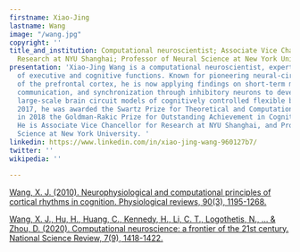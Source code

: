 ```yaml
---
firstname: Xiao-Jing
lastname: Wang
image: "/wang.jpg"
copyright: ''
title_and_institution: Computational neuroscientist; Associate Vice Chancellor for
  Research at NYU Shanghai; Professor of Neural Science at New York University
presentation: 'Xiao-Jing Wang is a computational neuroscientist, expert on the neurobiology
  of executive and cognitive functions. Known for pioneering neural-circuit models
  of the prefrontal cortex, he is now applying findings on short-term memory, decision-making,
  communication, and synchronization through inhibitory neurons to develop neurobiologically-realistic
  large-scale brain circuit models of cognitively controlled flexible behavior. In
  2017, he was awarded the Swartz Prize for Theoretical and Computational Neuroscience,
  in 2018 the Goldman-Rakic Prize for Outstanding Achievement in Cognitive Neuroscience.
  He is Associate Vice Chancellor for Research at NYU Shanghai, and Professor of Neural
  Science at New York University. '
linkedin: https://www.linkedin.com/in/xiao-jing-wang-960127b7/
twitter: ''
wikipedia: ''

---
```

[Wang, X. J. (2010). Neurophysiological and computational principles of cortical rhythms in cognition. Physiological reviews, 90(3), 1195-1268.](https://journals.physiology.org/doi/pdf/10.1152/physrev.00035.2008 "Wang, X. J. (2010). Neurophysiological and computational principles of cortical rhythms in cognition. Physiological reviews, 90(3), 1195-1268.")

[Wang, X. J., Hu, H., Huang, C., Kennedy, H., Li, C. T., Logothetis, N., ... & Zhou, D. (2020). Computational neuroscience: a frontier of the 21st century. National Science Review, 7(9), 1418-1422.](https://watermark.silverchair.com/nwaa129.pdf?token=AQECAHi208BE49Ooan9kkhW_Ercy7Dm3ZL_9Cf3qfKAc485ysgAAApgwggKUBgkqhkiG9w0BBwagggKFMIICgQIBADCCAnoGCSqGSIb3DQEHATAeBglghkgBZQMEAS4wEQQMdYFtDNU1h-DlxfP6AgEQgIICS-3a-V5hemu8SBjsmvzA77OvOyC17PiA7Wg6guk_2xDemum7XFtQcjnm0TUOn0vmAgpIQ1g0du5MGEYgVnp_w92N88hMvfoQRLYtjsU7c4ufgNChxFE2fh8PvblBDzXBwbaIy_Z2khVRsbMK-Uu5VTT7oudgj-HAULFOrp7XTucJKXvhec6od8wUodNdY-2sruHX5kALOLlTN6M7qoYuuO3LPkUc_DHSijxVNT6Jqy2rvy8dfDJ25RugtPyfa_KgTrhZgM05iHCfe3_U1aoBgzwLSDsygwRu8m2FbgVOBIJX-3YsfRd2nC4mIxd64pxEs7P-D_M66TfUoYo4XGPoXN6C-QCA6ocw24CfbYbM9EHUjIaXuEFjcMdY_z4VPBds24lCvHaafq31zOVJ3-FSVRvTPcP-MlN1Yt5z3pZWqJK7dGRSQWc7A0OaHV3AO7BRRLts_RcPBqA0Ag3tWddQnpueAuywJO6Dn_8l0TLcMUNJMIZ2tZwsck-ll_1uM23Wv3_YYuLbLuDisxJ59bUVp-X7lQZErVbrOrvVi9suTI4P-OoobX417Ws5W7fq89ZaYaLHe0JljRHs9RYwRyOcdOCEzwPS4grbHm5iGHWcZKHOSxuh5qA3isemZpmM6oqrOqNu8caE-DaYVn5C8n5jIJu2yOM_pXQm1QknoiE6B-7QXDyYph2F0YXn1zOjmdn8FRXQdVcBDyRa8ZQFzi6OKyza930nsn75uCzuql3oJRxXWCKudMCH8XDl3M9wDJP8DS4pFwj0lAvHj3iQ "Wang, X. J., Hu, H., Huang, C., Kennedy, H., Li, C. T., Logothetis, N., ... & Zhou, D. (2020). Computational neuroscience: a frontier of the 21st century. National Science Review, 7(9), 1418-1422.")